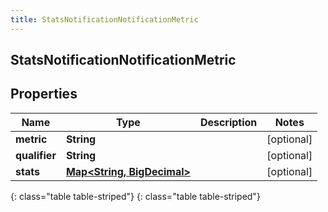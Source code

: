 ```yaml
---
title: StatsNotificationNotificationMetric
---
```

## StatsNotificationNotificationMetric


## Properties

| Name | Type | Description | Notes |
| ------------ | ------------- | ------------- | ------------- |
| **metric** | **String** |  |  [optional] |
| **qualifier** | **String** |  |  [optional] |
| **stats** | [**Map&lt;String, BigDecimal&gt;**](BigDecimal.html) |  |  [optional] |
{: class="table table-striped"}
{: class="table table-striped"}


